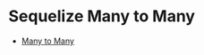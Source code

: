 # Sequelize Many to Many

- [Many to Many](https://sequelize.org/docs/v6/advanced-association-concepts/advanced-many-to-many/)